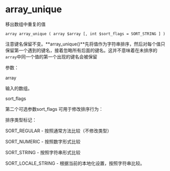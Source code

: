 # array\_unique

移出数组中重复的值

```
array array_unique ( array $array [, int $sort_flags = SORT_STRING ] )
```

注意键名保留不变。**array\_unique\(\)**先将值作为字符串排序，然后对每个值只保留第一个遇到的键名，接着忽略所有后面的键名。这并不意味着在未排序的`array`中同一个值的第一个出现的键名会被保留

参数：

array

输入的数组。

sort\_flags

第二个可选参数sort\_flags 可用于修改排序行为：

排序类型标记：

SORT\_REGULAR - 按照通常方法比较（不修改类型）

SORT\_NUMERIC - 按照数字形式比较

SORT\_STRING - 按照字符串形式比较

SORT\_LOCALE\_STRING - 根据当前的本地化设置，按照字符串比较。



